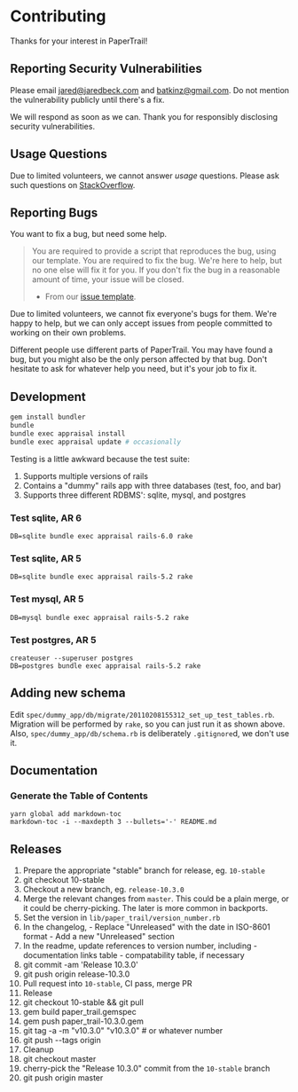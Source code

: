 # Contributing

Thanks for your interest in PaperTrail!

## Reporting Security Vulnerabilities

Please email jared@jaredbeck.com and batkinz@gmail.com. Do not mention the
vulnerability publicly until there's a fix.

We will respond as soon as we can. Thank you for responsibly disclosing
security vulnerabilities.

## Usage Questions

Due to limited volunteers, we cannot answer *usage* questions. Please ask such
questions on [StackOverflow](https://stackoverflow.com/tags/paper-trail-gem).

## Reporting Bugs

You want to fix a bug, but need some help.

> You are required to provide a script that reproduces the bug, using our
> template. You are required to fix the bug. We're here to help, but no one else
> will fix it for you. If you don't fix the bug in a reasonable amount of time,
> your issue will be closed.
> - From our [issue template][1].

Due to limited volunteers, we cannot fix everyone's bugs for them. We're happy
to help, but we can only accept issues from people committed to working on their
own problems.

Different people use different parts of PaperTrail. You may have found a bug,
but you might also be the only person affected by that bug. Don't hesitate to
ask for whatever help you need, but it's your job to fix it.

## Development

```bash
gem install bundler
bundle
bundle exec appraisal install
bundle exec appraisal update # occasionally
```

Testing is a little awkward because the test suite:

1. Supports multiple versions of rails
1. Contains a "dummy" rails app with three databases (test, foo, and bar)
1. Supports three different RDBMS': sqlite, mysql, and postgres

### Test sqlite, AR 6

```
DB=sqlite bundle exec appraisal rails-6.0 rake
```

### Test sqlite, AR 5

```
DB=sqlite bundle exec appraisal rails-5.2 rake
```

### Test mysql, AR 5

```
DB=mysql bundle exec appraisal rails-5.2 rake
```

### Test postgres, AR 5

```
createuser --superuser postgres
DB=postgres bundle exec appraisal rails-5.2 rake
```

## Adding new schema

Edit `spec/dummy_app/db/migrate/20110208155312_set_up_test_tables.rb`. Migration
will be performed by `rake`, so you can just run it as shown above. Also,
`spec/dummy_app/db/schema.rb` is deliberately `.gitignore`d, we don't use it.

## Documentation

### Generate the Table of Contents

```
yarn global add markdown-toc
markdown-toc -i --maxdepth 3 --bullets='-' README.md
```

## Releases

1. Prepare the appropriate "stable" branch for release, eg. `10-stable`
  1. git checkout 10-stable
  1. Checkout a new branch, eg. `release-10.3.0`
  1. Merge the relevant changes from `master`. This could be a plain merge, or
    it could be cherry-picking. The later is more common in backports.
  1. Set the version in `lib/paper_trail/version_number.rb`
  1. In the changelog,
    - Replace "Unreleased" with the date in ISO-8601 format
    - Add a new "Unreleased" section
  1. In the readme, update references to version number, including
    - documentation links table
    - compatability table, if necessary
  1. git commit -am 'Release 10.3.0'
  1. git push origin release-10.3.0
  1. Pull request into `10-stable`, CI pass, merge PR
1. Release
  1. git checkout 10-stable && git pull
  1. gem build paper_trail.gemspec
  1. gem push paper_trail-10.3.0.gem
  1. git tag -a -m "v10.3.0" "v10.3.0" # or whatever number
  1. git push --tags origin
1. Cleanup
  1. git checkout master
  1. cherry-pick the "Release 10.3.0" commit from the `10-stable` branch
  1. git push origin master

[1]: https://github.com/paper-trail-gem/paper_trail/blob/master/.github/ISSUE_TEMPLATE/bug_report.md
